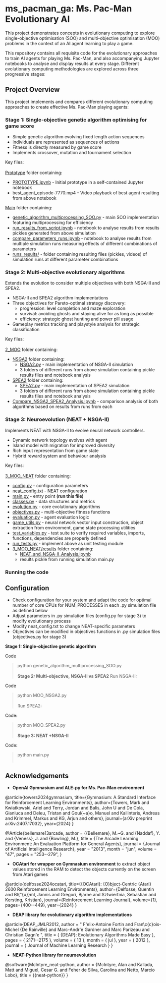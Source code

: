# ms_pacman_ga: Ms. Pac-Man Evolutionary AI
This project demonstrates concepts in evolutionary computing to explore single-objective optimisation (SOO) and multi-objective optimisation (MOO) problems in the context of an AI agent learning to play a game. 

This repository contains all requisite code for the evolutionary approaches to train AI agents for playing Ms. Pac-Man, and also accompanying Jupyter notebooks to analyse and display results at every stage. Different evolutionary computing methodologies are explored across three progressive stages:

## Project Overview

This project implements and compares different evolutionary computing approaches to create effective Ms. Pac-Man playing agents:

### Stage 1: Single-objective genetic algorithm optimising for game score
   
   - Simple genetic algorithm evolving fixed length action sequences
   - Individuals are represented as sequences of actions
   - Fitness is directly measured by game score
   - Implements crossover, mutation and tournament selection

Key files: <br/><br/> 
[Prototype](1_SOO/1_Prototype/) folder containing:  <br/>  

- [PROTOTYPE.ipynb](1_SOO/1_Prototype/PROTOTYPE.ipynb) -
        Initial prototype in a self-contained Jupyter notebook <br>
- best_agent_episode-7770.mp4 -
        Video playback of best agent resulting from above notebook <br>
        
[Main](1_SOO/2_Main/) folder containing: <br/>
- [genetic_algorithm_multiprocessing_SOO.py](1_SOO/2_Main/genetic_algorithm_multiprocessing_SOO.py) - main SOO implementation featuring multiprocessing for efficiency <br>
- [run_results_from_script.ipynb](1_SOO/2_Main/run_results_from_script.ipynb) - notebook to analyse results from results pickles generated from above simulation <br>
- [compare_parameters_runs.ipynb](1_SOO/2_Main/compare_parameters_runs.ipynb) - notebook to analyse results from multiple simulation runs measuring effects of different combinations of parameters <br>
- [runs_results/](1_SOO/2_Main/runs_results/) - folder containing resulting files (pickles, videos) of simulation runs at different parameter combinations

### Stage 2: Multi-objective evolutionary algorithms 
Extends the evolution to consider multiple objectives with both NSGA-II and SPEA2.

  - NSGA-II and SPEA2 algorithm implementations
  - Three objectives for Pareto-optimal strategy discovery:
    - progression: level completion and maze exploration
    - survival: avoiding ghosts and staying alive for as long as possible
    - efficiency: strategic ghost hunting and power pill usage
  - Gameplay metrics tracking and playstyle analysis for strategic classification

Key files: <br/><br/>
[2_MOO](2_MOO) folder containing: <br>
- [NSGA2](2_MOO/NSGA2) folder containing: <br>
  - [NSGA2.py](2_MOO/NSGA2/MOO_NSGA2.py) - main implementation of NSGA-II simulation
  - 3 folders of different runs from above simulation containing pickle results files and notebook analysis <br>
- [SPEA2](2_MOO/SPEA2) folder containing: <br>
  - [SPEA2.py](2_MOO/SPEA2/MOO_SPEA2.py) - main implementation of SPEA2 simulation
  - 3 folders of different runs from above simulation containing pickle results files and notebook analysis <br>
- [Compare_NSGA2_SPEA2_Analysis.ipynb](2_MOO/Compare_NSGA2_SPEA2_Analysis.ipynb) - comparison analysis of both algorithms based on results from runs from each

### Stage 3: Neuroevolution (NEAT + NSGA-II)
Implements NEAT with NSGA-II to evolve neural network controllers.

- Dynamic network topology evolves with agent
- Island model with migration for improved diversity
- Rich input representation from game state
- Hybrid reward system and behaviour analysis

Key files: <br/><br/> 
[3_MOO_NEAT](3_MOO_NEAT) folder containing: <br>
- [config.py](3_MOO_NEAT/config.py) - configuration parameters
- [neat_config.txt](3_MOO_NEAT/neat_config.txt) - NEAT configuration
- [main.py](3_MOO_NEAT/main.py) - entry point **(run this file)**
- [classes.py](3_MOO_NEAT/classes.py) - data structures and metrics
- [evolution.py](3_MOO_NEAT/evolution.py) - core evolutionary algorithms
- [objectives.py](3_MOO_NEAT/objectives.py) - multi-objective fitness functions
- [evaluation.py](3_MOO_NEAT/evaluation.py) - agent evaluation logic
- [game_utils.py](3_MOO_NEAT/game_utils.py) - neural network vector input construction, object extraction from environment, game state processing utilities
- [test_variables.py](3_MOO_NEAT/test_variables.py) - test suite to verify required variables, imports, functions, dependencies are properly defined
- [run_tests.py](3_MOO_NEAT/run_tests.py) - implement above as unit testing module
- [3_MOO_NEAT/results](3_MOO_NEAT/results) folder containing: <br>
  - [NEAT_and_NSGA-II_Analysis.ipynb](3_MOO_NEAT/results/NEAT_and_NSGA-II_Analysis.ipynb)
  - results pickle from running simulation main.py

### Running the code

## Configuration
- Check configuration for your system and adapt the code for optimal number of core CPUs for NUM_PROCESSES in each .py simulation file as defined below
- Adjust parameters in .py simulation files (config.py for stage 3) to modify evolutionary process
- Modify neat_config.txt to change NEAT-specific parameters
- Objectives can be modified in objectives functions in .py simulation files (objectives.py for stage 3)

**Stage 1: Single-objective genetic algorithm**

Code
> python genetic_algorithm_multiprocessing_SOO.py 
<br><br>
**Stage 2: Multi-objective, NSGA-II vs SPEA2**
Run NSGA-II:

Code
> python MOO_NSGA2.py 
<br><br>
Run SPEA2:

Code:
> python MOO_SPEA2.py
> <br><br>
**Stage 3: NEAT +NSGA-II**

Code:
> python main.py
<br><br>

## Acknowledgements

- **OpenAI Gymnasium and ALE-py for Ms. Pac-Man environment**

@article{towers2024gymnasium,
  title={Gymnasium: A Standard Interface for Reinforcement Learning Environments},
  author={Towers, Mark and Kwiatkowski, Ariel and Terry, Jordan and Balis, John U and De Cola, Gianluca and Deleu, Tristan and Goul{\~a}o, Manuel and Kallinteris, Andreas and Krimmel, Markus and KG, Arjun and others},
  journal={arXiv preprint arXiv:2407.17032},
  year={2024}
}

@Article{bellemare13arcade,
  author = {{Bellemare}, M.~G. and {Naddaf}, Y. and {Veness}, J. and {Bowling}, M.},
  title = {The Arcade Learning Environment: An Evaluation Platform for General Agents},
  journal = {Journal of Artificial Intelligence Research},
  year = "2013",
  month = "jun",
  volume = "47",
  pages = "253--279",
}
  
- **OCAtari for wrapper on Gymnasium environment** to extract object values stored in the RAM to detect the objects currently on the screen from Atari games 

@article{delfosse2024ocatari,
    title={{OCAtari}: {O}bject-Centric {Atari} 2600 Reinforcement Learning Environments},
    author={Delfosse, Quentin and Bl{\"{u}}ml, Jannis and Gregori, Bjarne and Sztwiertnia, Sebastian and Kersting, Kristian},
    journal={Reinforcement Learning Journal},
    volume={1},
    pages={400--449},
    year={2024}
}

- **DEAP library for evolutionary algorithm implementations**

@article{DEAP_JMLR2012,
    author    = " F\'elix-Antoine Fortin and Fran\c{c}ois-Michel {De Rainville} and Marc-Andr\'e Gardner and Marc Parizeau and Christian Gagn\'e ",
    title     = { {DEAP}: Evolutionary Algorithms Made Easy },
    pages     = { 2171--2175 },
    volume    = { 13 },
    month     = { jul },
    year      = { 2012 },
    journal   = { Journal of Machine Learning Research }
}

- **NEAT-Python library for neuroevolution**

@software{McIntyre_neat-python,
   author = {McIntyre, Alan and Kallada, Matt and Miguel, Cesar G. and Feher de Silva, Carolina and Netto,    Marcio Lobo},
   title = {{neat-python}}
}



    
    
   
      
           
     
